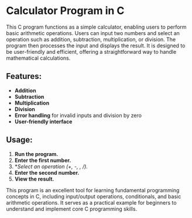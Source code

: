 # Calculator Program in C

This C program functions as a simple calculator, enabling users to perform basic arithmetic operations. Users can input two numbers and select an operation such as addition, subtraction, multiplication, or division. The program then processes the input and displays the result. It is designed to be user-friendly and efficient, offering a straightforward way to handle mathematical calculations.

## Features:
- **Addition**
- **Subtraction**
- **Multiplication**
- **Division**
- **Error handling** for invalid inputs and division by zero
- **User-friendly interface**

## Usage:
1. **Run the program.**
2. **Enter the first number.**
3. **Select an operation (+, -, *, /).**
4. **Enter the second number.**
5. **View the result.**

This program is an excellent tool for learning fundamental programming concepts in C, including input/output operations, conditionals, and basic arithmetic operations. It serves as a practical example for beginners to understand and implement core C programming skills.
